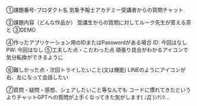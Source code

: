 ①課題番号-プロダクト名
気象予報士アカデミー受講者からの質問チャット

②課題内容（どんな作品か）
受講生からの質問に対してルーク先生が答える茶と
③DEMO


④作ったアプリケーション用のIDまたはPasswordがある場合
ID: 今回はなし
PW: 今回はなし
⑤工夫した点・こだわった点
頑張り具合がわかるアイコンで気分転換ができるように

⑥難しかった点・次回トライしたいこと(又は機能)
LINEのようにアイコンが右、左になって会話したい

⑦質問・疑問・感想、シェアしたいこと等なんでも
コードに慣れてきたというよりチャットGPTへの質問が上手くなってきた気がします( ﾉД`)ｼｸｼｸ…

